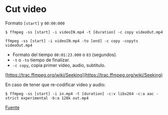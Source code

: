 # Cut video


Formato `[start]` y `00:00:000`

```
$ ffmpeg -ss [start] -i videoIN.mp4 -t [duration] -c copy videoOut.mp4
```



```
ffmpeg -ss [start] -i videoIN.mp4 -to [end] -c copy -copyts videoOut.mp4
```


* Formato del tiempo `00:01:23.000` o `83` (segundos).
* `-t` o `-to` tiempo de finalizar.
* `-c copy`, copia primer video, audio, subtitulo.


[https://trac.ffmpeg.org/wiki/Seeking](https://trac.ffmpeg.org/wiki/Seeking)


En caso de tener que re-codificar video y audio:

```
$ ffmpeg -ss [start] -i in.mp4 -t [duration] -c:v libx264 -c:a aac -strict experimental -b:a 128k out.mp4
```


[Fuente](https://superuser.com/questions/377343/cut-part-from-video-file-from-start-position-to-end-position-with-ffmpeg)
